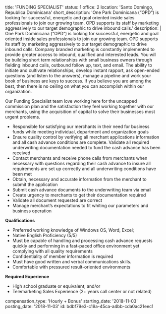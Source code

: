 title: 'FUNDING SPECIALIST'
status: 1
office: 2
location: 'Santo Domingo, Republica Dominicana'
short_description: 'One Park Dominicana (“OPD”) is looking for successful, energetic and goal oriented inside sales professionals to join our growing team. OPD supports its staff by marketing aggressively to our target demographic to drive inbound calls.'
description: |
  One Park Dominicana (“OPD”) is looking for successful, energetic and goal oriented inside sales professionals to join our growing team. OPD supports its staff by marketing aggressively to our target demographic to drive inbound calls. Company branded marketing is constantly implemented to provide greater access to inbound, qualified and interested leads. You will be building short term relationships with small business owners through fielding inbound calls, outbound follow up, text, and email. The ability to initiate and cultivate relationships, develop instant rapport, ask open-ended questions (and listen to the answers), manage a pipeline and work your book of business are keys to success. If you believe you are among the best, then there is no ceiling on what you can accomplish within our organization.
  
  Our Funding Specialist team love working here for the uncapped commission plan and the satisfaction they feel working together with our merchants, using the acquisition of capital to solve their businesses most urgent problems.
  
  - Responsible for satisfying our merchants in their need for business funds while meeting individual, department and organization goals
  - Ensure quality control by verifying all merchant applications information and all cash advance conditions are complete. Validate all required underwriting documentation needed to fund the cash advance has been received 
  - Contact merchants and receive phone calls from merchants when necessary with questions regarding their cash advance to insure all requirements are set up correctly and all underwriting conditions have been met
  - Obtain, necessary and accurate information from the merchant to submit the application 
  - Submit cash advance documents to the underwriting team via email
  - Create urgency to merchants to get their documentation required 
  - Validate all document requested are correct 
  - Manage merchant’s expectations to fit whiting our parameters and business operation
  
  **Qualifications**
  - Preferred working knowledge of Windows OS, Word, Excel; 
  - Native English Proficiency (5/5)
  - Must be capable of handling and processing cash advance requests quickly and performing in a fast-paced office environment yet complying with all quality requirements 
  - Confidentiality of member information is required 
  - Must have good written and verbal communications skills. 
  - Comfortable with pressured result-oriented environments
  
  **Required Experience** 
  - High school graduate or equivalent; and/or 
  - Telemarketing Sales Experience (2+ years call center or not related)
  
compensation_type: 'Hourly + Bonus'
starting_date: '2018-11-03'
posting_date: '2018-11-03'
id: bdbf79e3-c19a-45ca-a4bb-cda0ac21eec1
